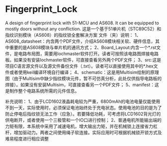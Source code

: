 # Fingerprint_Lock
A design of fingerprint lock with 51-MCU and AS608. It can be equipped to mostly doors without any confliction.
这是一个基于51单片机（STC89C52）和指纹识别模块（AS608）的指纹锁全套解决方案
文件（夹）说明：
1、AS608_datasheet：内含两个PDF文件，介绍AS608模块相关软、硬件信息，其中重要的是AS608模块与单片机的通讯方式；
2、Board_Layout:内含一个*.rst文件，是电路布局图，需要用lochmaster软件打开。读者可按照该电路图焊接电路板。如果没有安装lochmaster软件，可直接查看另外两个PDF文件；
3、src:这是项目C语言源文件以及源文件备份文件（.txt）。读者可以直接使用其中的*.hex文件或者使用keil编译环境自行编译；
4、schematic：这是用Multisim绘制的原理图（由于Multisim中缺少指纹模块元件，暂不可仿真分析，此处仅供指导电路板的焊接）。如果没有安装Multisim，可直接查看另一个PDF文件；
5、manifest：这是制作整个电路系统所需的元件信息。

补充说明：
1、由于LCD1602液晶耗电较为严重，6800mAh的电池电量仅能使用不到一天，实际使用时，必须保证电池始终处于充电状态。使用电池的目的是为了防止停电后指纹锁无法工作（应急）。若要降低功耗，可考虑将LCD1602背光灯的供电断开，或者使用一个三极管和一个IO口进行控制；
2、普通电机所能输出端的力矩有限，本系统中采用了减速电机，增大输出力矩，并在机械锁上连接省力杠杆，增加驱动力。两者之间使用绳子软连接。实际应用时可根据机械锁开锁方式及难易程度进行相应调整
